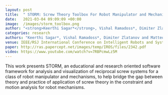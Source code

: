 ```yaml
---
layout: post
title:  " STORM: Screw Theory Toolbox For Robot Manipulator and Mechanisms"
date:   2021-03-04 09:09:09 +00:00
image:  /images/storm_toolbox.png
author: "<strong>Keerthi Sagar*</strong>, Vishal Ramadoss*, Dimiter Zlatanov and Matteo Zoppi- *Equal contribution"
categories: research
authors: "Keerthi Sagar*, Vishal Ramadoss*, Dimiter Zlatanov and Matteo Zoppi"
venue: IEEE/RSJ International Conference on Intelligent Robots and Systems (IROS), October 25-29 2020, Las Vegas, NV, USA
paper: http://ras.papercept.net/images/temp/IROS/files/2342.pdf
video: https://www.youtube.com/watch?v=7RBPcmwLz5M
---
```

This work presents STORM, an educational and research oriented software framework for analysis and visualization of 
reciprocal screw systems for a class of robot manipulator and mechanisms, to help bridge the gap between theory and practice of application of screw theory in the constraint and motion analysis for
robot mechanisms.
